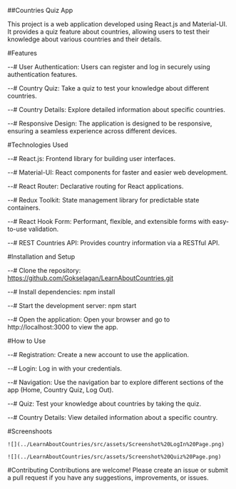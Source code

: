 ##Countries Quiz App

This project is a web application developed using React.js and Material-UI. It provides a quiz feature about countries, allowing users to test their knowledge about various countries and their details.

#Features

--# User Authentication: Users can register and log in securely using authentication features.

--# Country Quiz: Take a quiz to test your knowledge about different countries.

--# Country Details: Explore detailed information about specific countries.

--# Responsive Design: The application is designed to be responsive, ensuring a seamless experience across different devices.

#Technologies Used

--# React.js: Frontend library for building user interfaces.

--# Material-UI: React components for faster and easier web development.

--# React Router: Declarative routing for React applications.

--# Redux Toolkit: State management library for predictable state containers.

--# React Hook Form: Performant, flexible, and extensible forms with easy-to-use validation.

--# REST Countries API: Provides country information via a RESTful API.

#Installation and Setup

--# Clone the repository: https://github.com/Gokselagan/LearnAboutCountries.git

--# Install dependencies:
npm install

--# Start the development server:
npm start

--# Open the application:
Open your browser and go to http://localhost:3000 to view the app.

#How to Use

--# Registration: Create a new account to use the application.

--# Login: Log in with your credentials.

--# Navigation: Use the navigation bar to explore different sections of the app (Home, Country Quiz, Log Out).

--# Quiz: Test your knowledge about countries by taking the quiz.

--# Country Details: View detailed information about a specific country.

#Screenshoots

`![](../LearnAboutCountries/src/assets/Screenshot%20LogIn%20Page.png)`

`![](../LearnAboutCountries/src/assets/Screenshot%20Quiz%20Page.png)`



#Contributing
Contributions are welcome! Please create an issue or submit a pull request if you have any suggestions, improvements, or issues.

